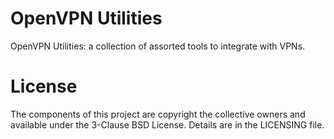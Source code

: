 OpenVPN Utilities
===

OpenVPN Utilities: a collection of assorted tools to integrate with VPNs.

License
===

The components of this project are copyright the collective owners and available
under the 3-Clause BSD License. Details are in the LICENSING file.

